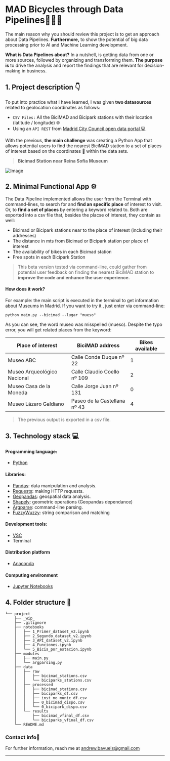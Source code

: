 # **MAD Bicycles through Data Pipelines🚵🟰🚴**

The main reason why you should review this project is to get an approach about Data Pipelines. **Furthermore,** to show the potential of big data processing prior to AI and Machine Learning development.

**What is Data Pipelines about?** In a nutshell, is getting data from one or more sources, followed by organizing and transforming them. **The purpose is** to drive the analysis and report the findings that are relevant for decision-making in business.


## 1. Project description 👇
To put into practice what I have learned, I was given **two datasources** related to geolocation coordinates as follows: 

- `CSV Files:`  All the BiciMAD and Bicipark stations with their location (latitude / longitude) 🌐
- Using an `API REST` from [Madrid City Council open data portal ](https://datos.madrid.es/nuevoMadrid/swagger-ui-master-2.2.10/dist/index.html?url=/egobfiles/api.datos.madrid.es.json#/) 💻

With the previous,  **the main challenge** was creating a Python App that allows  potential users to find the nearest BiciMAD station to a set of places of interest based on the coordinates 🧭 within the data sets.


> **Bicimad Station near Reina Sofia Museum**

![Image](<https://www.bicimad.com/sites/default/files/styles/news_teaser/public/2023-07/Estaci%C3%B3n%20bicimad%20Museo%20Reina%20Sof%C3%ADa.jpg.webp?itok=AhKkKtGe alt="Image" width="200" height="100">)

## **2. Minimal Functional App ⚙️**

The Data Pipeline implemented allows the user from the Terminal with command-lines, to search for and **find an specific place** of interest to visit. Or, to **find a set of places** by entering a keyword related to. Both are exported into a csv file that, besides the placse of interest, they contain as well:

- Bicimad or Bicipark stations near to the place of interest (including their addresses)
- The distance in mts from Bicimad or Bicipark station per place of interest
- The availability of bikes in each Bicimad station
- Free spots in each Bicipark Station

> This beta version tested via command-line, could gather from potential user feedback on finding the nearest BiciMAD station to **improve the code and enhance the user experience.**

#### How does it work?
For example: the main script is executed in the terminal to get information about Museums in Madrid. If you want to try it , just enter via command-line:
```
python main.py --bicimad --lugar "mueso"
```
As you can see, the word museo was misspelled (mueso). Despite the typo error, you will get related places from the keyword:

| Place of interest  | BiciMAD address | Bikes available  |
| ------------ | ------------ | ------------ |
| Museo ABC  | Calle Conde Duque nº 22  | 1  |
|  Museo Arqueológico Nacional | Calle Claudio Coello nº 109  |  2 |
|  Museo Casa de la Moneda | Calle Jorge Juan nº 131  | 0  |
|  Museo Lázaro Galdiano | Paseo de la Castellana nº 43  | 4  |
> The previous output is exported in a csv file.

## **3. Technology stack 💻**

#### Programming language:
- [Python](https://docs.python.org/3/)

#### Libraries:

- [Pandas](https://pandas.pydata.org/docs/reference/frame.html): data manipulation and analysis.
- [Requests](https://requests.readthedocs.io/en/latest/): making HTTP requests.
- [Geopandas](https://geopandas.org/en/stable/docs/reference/api/geopandas.GeoSeries.html#geopandas.GeoSeries): geospatial data analysis.
- [Shapely](https://geopandas.org/en/stable/docs/reference/api/geopandas.GeoSeries.html#geopandas.GeoSeries): geometric operations (Geopandas dependance)
- [Argparse](https://docs.python.org/3/library/argparse.html):   command-line parsing.
- [FuzzyWuzzy](https://pypi.org/project/fuzzywuzzy/):  string comparison and matching

#### Development tools: 
- [VSC](https://code.visualstudio.com/)
- Terminal

#### Distribution platform
- [Anaconda](https://www.anaconda.com/)

#### Computing environment
- [Jupyter Notebooks](https://jupyter.org/)

## **4. Folder structure 📁**
```
└── project
    ├── _wip_
    ├── .gitignore
    ├── notebooks
    │   ├── 1_Primer_dataset_v2.ipynb
    │   ├── 2_Segundo_dataset_v2.ipynb
    │   ├── 3_API_dataset_v2.ipynb
    │   ├── 4_Funciones.ipynb
    │   └── 5_Bicis_por_estacion.ipynb 
    ├── modules
    │   ├── main.py
    │   └── argparsing.py
    ├── data
    │   ├── raw
    │   │   ├── bicimad_stations.csv
    │   │   └── biciparks_stations.csv
    │   ├── processed
    │   │   ├── bicimad_stations.csv
    │   │   ├── biciparks_df.csv
    │   │   ├── inst_no_munic_df.csv
    │   │   ├── 0_bicimad_dispo.csv
    │   │   └── 0_bicipark_dispo.csv
    │   └── results
    │       ├── bicimad_vfinal_df.csv
    │       └── biciparks_vfinal_df.csv
    └── README.md
```
###  **Contact info📧**
For further information, reach me at andrew.bavuels@gmail.com

---

